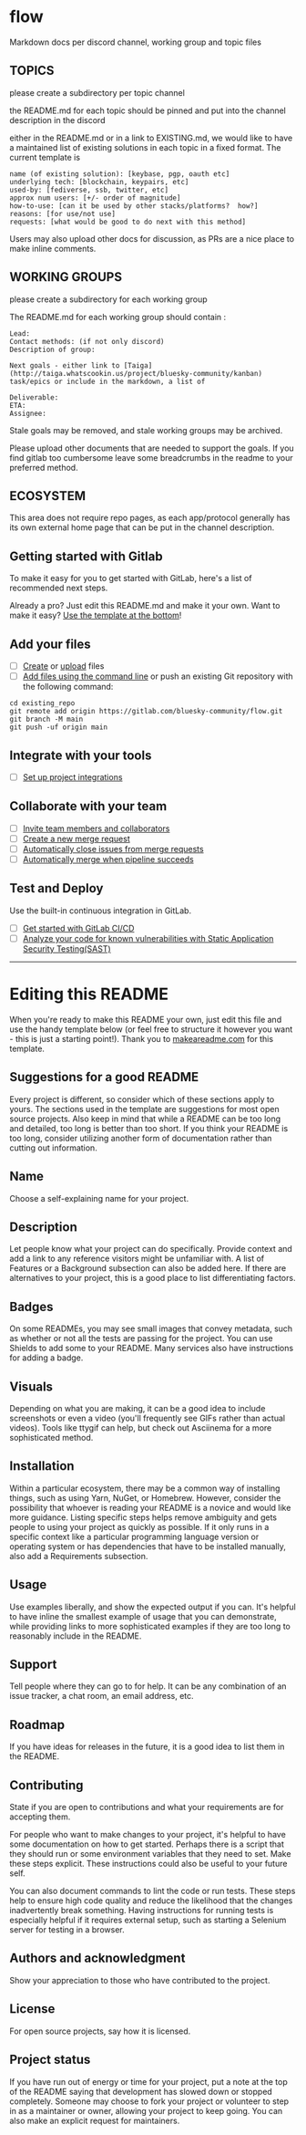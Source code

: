 # flow

Markdown docs per discord channel, working group and topic files

## TOPICS

please create a subdirectory per topic channel

the README.md for each topic should be pinned and put into the channel description in the discord

either in the README.md or in a link to EXISTING.md, we would like to have a maintained list of existing solutions in each topic in a fixed format.  The current template is

```
name (of existing solution): [keybase, pgp, oauth etc] 
underlying tech: [blockchain, keypairs, etc]
used-by: [fediverse, ssb, twitter, etc]
approx num users: [+/- order of magnitude]
how-to-use: [can it be used by other stacks/platforms?  how?]
reasons: [for use/not use]
requests: [what would be good to do next with this method]
``` 

Users may also upload other docs for discussion, as PRs are a nice place to make inline comments.

## WORKING GROUPS

please create a subdirectory for each working group

The README.md for each working group should contain :

```
Lead: 
Contact methods: (if not only discord)
Description of group:

Next goals - either link to [Taiga](http://taiga.whatscookin.us/project/bluesky-community/kanban) task/epics or include in the markdown, a list of

Deliverable:
ETA:
Assignee:

```

Stale goals may be removed, and stale working groups may be archived.

Please upload other documents that are needed to support the goals.  If you find gitlab too cumbersome leave some breadcrumbs in the readme to your preferred method.


## ECOSYSTEM

This area does not require repo pages, as each app/protocol generally has its own external home page that can be put in the channel description.




## Getting started with Gitlab

To make it easy for you to get started with GitLab, here's a list of recommended next steps.

Already a pro? Just edit this README.md and make it your own. Want to make it easy? [Use the template at the bottom](#editing-this-readme)!

## Add your files

- [ ] [Create](https://gitlab.com/-/experiment/new_project_readme_content:27014dd71ff6e3324c2194bc0527b303?https://docs.gitlab.com/ee/user/project/repository/web_editor.html#create-a-file) or [upload](https://gitlab.com/-/experiment/new_project_readme_content:27014dd71ff6e3324c2194bc0527b303?https://docs.gitlab.com/ee/user/project/repository/web_editor.html#upload-a-file) files
- [ ] [Add files using the command line](https://gitlab.com/-/experiment/new_project_readme_content:27014dd71ff6e3324c2194bc0527b303?https://docs.gitlab.com/ee/gitlab-basics/add-file.html#add-a-file-using-the-command-line) or push an existing Git repository with the following command:

```
cd existing_repo
git remote add origin https://gitlab.com/bluesky-community/flow.git
git branch -M main
git push -uf origin main
```

## Integrate with your tools

- [ ] [Set up project integrations](https://gitlab.com/-/experiment/new_project_readme_content:27014dd71ff6e3324c2194bc0527b303?https://docs.gitlab.com/ee/user/project/integrations/)

## Collaborate with your team

- [ ] [Invite team members and collaborators](https://gitlab.com/-/experiment/new_project_readme_content:27014dd71ff6e3324c2194bc0527b303?https://docs.gitlab.com/ee/user/project/members/)
- [ ] [Create a new merge request](https://gitlab.com/-/experiment/new_project_readme_content:27014dd71ff6e3324c2194bc0527b303?https://docs.gitlab.com/ee/user/project/merge_requests/creating_merge_requests.html)
- [ ] [Automatically close issues from merge requests](https://gitlab.com/-/experiment/new_project_readme_content:27014dd71ff6e3324c2194bc0527b303?https://docs.gitlab.com/ee/user/project/issues/managing_issues.html#closing-issues-automatically)
- [ ] [Automatically merge when pipeline succeeds](https://gitlab.com/-/experiment/new_project_readme_content:27014dd71ff6e3324c2194bc0527b303?https://docs.gitlab.com/ee/user/project/merge_requests/merge_when_pipeline_succeeds.html)

## Test and Deploy

Use the built-in continuous integration in GitLab.

- [ ] [Get started with GitLab CI/CD](https://gitlab.com/-/experiment/new_project_readme_content:27014dd71ff6e3324c2194bc0527b303?https://docs.gitlab.com/ee/ci/quick_start/index.html)
- [ ] [Analyze your code for known vulnerabilities with Static Application Security Testing(SAST)](https://gitlab.com/-/experiment/new_project_readme_content:27014dd71ff6e3324c2194bc0527b303?https://docs.gitlab.com/ee/user/application_security/sast/)

***

# Editing this README

When you're ready to make this README your own, just edit this file and use the handy template below (or feel free to structure it however you want - this is just a starting point!).  Thank you to [makeareadme.com](https://gitlab.com/-/experiment/new_project_readme_content:27014dd71ff6e3324c2194bc0527b303?https://www.makeareadme.com/) for this template.

## Suggestions for a good README
Every project is different, so consider which of these sections apply to yours. The sections used in the template are suggestions for most open source projects. Also keep in mind that while a README can be too long and detailed, too long is better than too short. If you think your README is too long, consider utilizing another form of documentation rather than cutting out information.

## Name
Choose a self-explaining name for your project.

## Description
Let people know what your project can do specifically. Provide context and add a link to any reference visitors might be unfamiliar with. A list of Features or a Background subsection can also be added here. If there are alternatives to your project, this is a good place to list differentiating factors.

## Badges
On some READMEs, you may see small images that convey metadata, such as whether or not all the tests are passing for the project. You can use Shields to add some to your README. Many services also have instructions for adding a badge.

## Visuals
Depending on what you are making, it can be a good idea to include screenshots or even a video (you'll frequently see GIFs rather than actual videos). Tools like ttygif can help, but check out Asciinema for a more sophisticated method.

## Installation
Within a particular ecosystem, there may be a common way of installing things, such as using Yarn, NuGet, or Homebrew. However, consider the possibility that whoever is reading your README is a novice and would like more guidance. Listing specific steps helps remove ambiguity and gets people to using your project as quickly as possible. If it only runs in a specific context like a particular programming language version or operating system or has dependencies that have to be installed manually, also add a Requirements subsection.

## Usage
Use examples liberally, and show the expected output if you can. It's helpful to have inline the smallest example of usage that you can demonstrate, while providing links to more sophisticated examples if they are too long to reasonably include in the README.

## Support
Tell people where they can go to for help. It can be any combination of an issue tracker, a chat room, an email address, etc.

## Roadmap
If you have ideas for releases in the future, it is a good idea to list them in the README.

## Contributing
State if you are open to contributions and what your requirements are for accepting them.

For people who want to make changes to your project, it's helpful to have some documentation on how to get started. Perhaps there is a script that they should run or some environment variables that they need to set. Make these steps explicit. These instructions could also be useful to your future self.

You can also document commands to lint the code or run tests. These steps help to ensure high code quality and reduce the likelihood that the changes inadvertently break something. Having instructions for running tests is especially helpful if it requires external setup, such as starting a Selenium server for testing in a browser.

## Authors and acknowledgment
Show your appreciation to those who have contributed to the project.

## License
For open source projects, say how it is licensed.

## Project status
If you have run out of energy or time for your project, put a note at the top of the README saying that development has slowed down or stopped completely. Someone may choose to fork your project or volunteer to step in as a maintainer or owner, allowing your project to keep going. You can also make an explicit request for maintainers.

